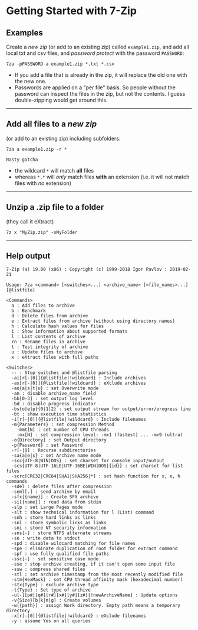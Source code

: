 ﻿# Getting Started with 7-Zip

## Examples

Create a *new zip* (or add to an existing zip) called `example1.zip`, and add all local txt and csv files, and *password protect* with the password `PASSWORD`:

	7za -pPASSWORD a example1.zip *.txt *.csv

- If you add a file that is already in the zip, it will replace the old one with the new one.
- Passwords are applied on a "per file" basis. So people without the password can inspect the files in the zip, but not the contents. I guess double-zipping would get around this.

---

## Add all files to a *new zip*

(or add to an existing zip) including subfolders:

	7za a example1.zip -r *

`Nasty gotcha`

- the wildcard `*` will match **all** files
- whereas `*.*` will *only* match files **with** an extension (i.e. it will not match files with *no* extension)

---

## Unzip a .zip file to a folder

(they call it eXtract)

	7z x "MyZip.zip" -oMyFolder

---

## Help output

	7-Zip (a) 19.00 (x86) : Copyright (c) 1999-2018 Igor Pavlov : 2019-02-21

	Usage: 7za <command> [<switches>...] <archive_name> [<file_names>...] [@listfile]

	<Commands>
	  a : Add files to archive
	  b : Benchmark
	  d : Delete files from archive
	  e : Extract files from archive (without using directory names)
	  h : Calculate hash values for files
	  i : Show information about supported formats
	  l : List contents of archive
	  rn : Rename files in archive
	  t : Test integrity of archive
	  u : Update files to archive
	  x : eXtract files with full paths

	<Switches>
	  -- : Stop switches and @listfile parsing
	  -ai[r[-|0]]{@listfile|!wildcard} : Include archives
	  -ax[r[-|0]]{@listfile|!wildcard} : eXclude archives
	  -ao{a|s|t|u} : set Overwrite mode
	  -an : disable archive_name field
	  -bb[0-3] : set output log level
	  -bd : disable progress indicator
	  -bs{o|e|p}{0|1|2} : set output stream for output/error/progress line
	  -bt : show execution time statistics
	  -i[r[-|0]]{@listfile|!wildcard} : Include filenames
	  -m{Parameters} : set compression Method
		-mmt[N] : set number of CPU threads
		-mx[N] : set compression level: -mx1 (fastest) ... -mx9 (ultra)
	  -o{Directory} : set Output directory
	  -p{Password} : set Password
	  -r[-|0] : Recurse subdirectories
	  -sa{a|e|s} : set Archive name mode
	  -scc{UTF-8|WIN|DOS} : set charset for console input/output
	  -scs{UTF-8|UTF-16LE|UTF-16BE|WIN|DOS|{id}} : set charset for list files
	  -scrc[CRC32|CRC64|SHA1|SHA256|*] : set hash function for x, e, h commands
	  -sdel : delete files after compression
	  -seml[.] : send archive by email
	  -sfx[{name}] : Create SFX archive
	  -si[{name}] : read data from stdin
	  -slp : set Large Pages mode
	  -slt : show technical information for l (List) command
	  -snh : store hard links as links
	  -snl : store symbolic links as links
	  -sni : store NT security information
	  -sns[-] : store NTFS alternate streams
	  -so : write data to stdout
	  -spd : disable wildcard matching for file names
	  -spe : eliminate duplication of root folder for extract command
	  -spf : use fully qualified file paths
	  -ssc[-] : set sensitive case mode
	  -sse : stop archive creating, if it can't open some input file
	  -ssw : compress shared files
	  -stl : set archive timestamp from the most recently modified file
	  -stm{HexMask} : set CPU thread affinity mask (hexadecimal number)
	  -stx{Type} : exclude archive type
	  -t{Type} : Set type of archive
	  -u[-][p#][q#][r#][x#][y#][z#][!newArchiveName] : Update options
	  -v{Size}[b|k|m|g] : Create volumes
	  -w[{path}] : assign Work directory. Empty path means a temporary directory
	  -x[r[-|0]]{@listfile|!wildcard} : eXclude filenames
	  -y : assume Yes on all queries
